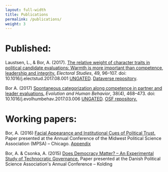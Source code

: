 ```yaml
---
layout: full-width
title: Publications
permalink: /publications/
weight: 3
---
```



# Published: 

Laustsen, L., & Bor, A. (2017). [The relative weight of character traits in political candidate evaluations: Warmth is more important than competence, leadership and integrity.](http://doi.org/10.1016/j.electstud.2017.08.001) *Electoral Studies*, 49, 96–107. doi: 10.1016/j.electstud.2017.08.001 [UNGATED](http://pure.au.dk/portal/files/116720722/Laustsen_Bor_2017_Accepted_manuscript_.pdf). [Dataverse repository](http://dx.doi.org/10.7910/DVN/6FKIHU). 

Bor A. (2017) [Spontaneous categorization along competence in partner and leader evaluations.](http://doi.org/10.1016/j.evolhumbehav.2017.03.006) *Evolution and Human Behavior*, 38(4), 468–473. doi: 10.1016/j.evolhumbehav.2017.03.006 [UNGATED]({{site.baseurl}}/assets/pdf/bor_2017_ehb.pdf). [OSF repository.](https://osf.io/h9jbu/)


# Working papers: 

Bor, A. (2016) [Facial Appearance and Institutional Cues of Political Trust.]({{site.baseurl}}/assets/pdf/facexinst_website.pdf) Paper presented at the Annual Conference of the Midwest Political Science Association (MPSA) – Chicago. [Appendix]({{site.baseurl}}/assets/pdf/faxexinst_appendix.pdf)

Bor, A. & Csonka, A. (2015) [Does Democracy Matter? – An Experimental Study of Technocratic Governance.]({{site.baseurl}}/assets/pdf/BorCsonka_2015_DPSA.pdf) Paper presented at the Danish Political Science Association's Annual Conference – Kolding 